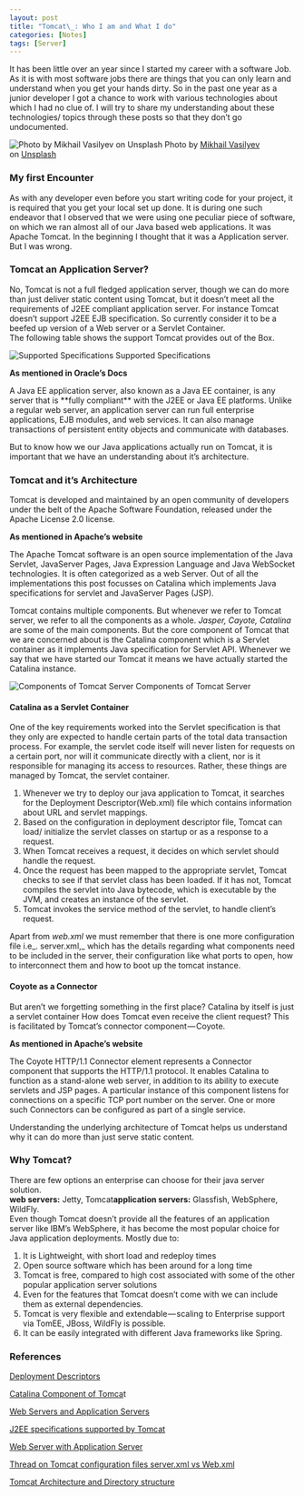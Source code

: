 ```yaml
---
layout: post
title: "Tomcat\_: Who I am and What I do"
categories: [Notes]
tags: [Server]
---
```


It has been little over an year since I started my career with a software Job. As it is with most software jobs there are things that you can only learn and understand when you get your hands dirty. So in the past one year as a junior developer I got a chance to work with various technologies about which I had no clue of. I will try to share my understanding about these technologies/ topics through these posts so that they don’t go undocumented.

![Photo by [Mikhail Vasilyev](https://unsplash.com/@miklevasilyev?utm_source=medium&utm_medium=referral) on [Unsplash](https://unsplash.com?utm_source=medium&utm_medium=referral)](https://cdn-images-1.medium.com/max/800/0*tIfitQgbitKSKybE)
Photo by [Mikhail Vasilyev](https://unsplash.com/@miklevasilyev?utm_source=medium&utm_medium=referral) on [Unsplash](https://unsplash.com?utm_source=medium&utm_medium=referral)

### **My first Encounter**

As with any developer even before you start writing code for your project, it is required that you get your local set up done. It is during one such endeavor that I observed that we were using one peculiar piece of software, on which we ran almost all of our Java based web applications. It was Apache Tomcat. In the beginning I thought that it was a Application server. But I was wrong.

### **Tomcat an Application Server?**

No, Tomcat is not a full fledged application server, though we can do more than just deliver static content using Tomcat, but it doesn’t meet all the requirements of J2EE compliant application server. For instance Tomcat doesn’t support J2EE EJB specification. So currently consider it to be a beefed up version of a Web server or a Servlet Container.  
The following table shows the support Tomcat provides out of the Box.

![Supported Specifications](https://cdn-images-1.medium.com/max/800/1*i-1Tu3ZABlYg4A4FYcl9Fw.png)
Supported Specifications

<div class="message">
<b>As mentioned in Oracle’s Docs</b>  
<p>A Java EE application server, also known as a Java EE container, is any server that is **fully compliant** with the J2EE or Java EE platforms. Unlike a regular web server, an application server can run full enterprise applications, EJB modules, and web services. It can also manage transactions of persistent entity objects and communicate with databases.</p>
</div>

But to know how we our Java applications actually run on Tomcat, it is important that we have an understanding about it’s architecture.

### **Tomcat and it’s Architecture**

Tomcat is developed and maintained by an open community of developers under the belt of the Apache Software Foundation, released under the Apache License 2.0 license.

<div class="message">
<b>As mentioned in Apache’s website</b>  
<p>The Apache Tomcat software is an open source implementation of the Java Servlet, JavaServer Pages, Java Expression Language and Java WebSocket technologies. It is often categorized as a web Server. Out of all the implementations this post focusses on Catalina which implements Java specifications for servlet and JavaServer Pages (JSP).</p>
</div>

Tomcat contains multiple components. But whenever we refer to Tomcat server, we refer to all the components as a whole. _Jasper, Cayote, Catalina_ are some of the main components. But the core component of Tomcat that we are concerned about is the Catalina component which is a Servlet container as it implements Java specification for Servlet API. Whenever we say that we have started our Tomcat it means we have actually started the Catalina instance.

![Components of Tomcat Server](https://cdn-images-1.medium.com/max/800/1*gjsyH_NXpQ7qG3HVEmZ4pA.png)
Components of Tomcat Server

#### **Catalina as a Servlet Container**

One of the key requirements worked into the Servlet specification is that they only are expected to handle certain parts of the total data transaction process. For example, the servlet code itself will never listen for requests on a certain port, nor will it communicate directly with a client, nor is it responsible for managing its access to resources. Rather, these things are managed by Tomcat, the servlet container.

1.  Whenever we try to deploy our java application to Tomcat, it searches for the Deployment Descriptor(Web.xml) file which contains information about URL and servlet mappings.
2.  Based on the configuration in deployment descriptor file, Tomcat can load/ initialize the servlet classes on startup or as a response to a request.
3.  When Tomcat receives a request, it decides on which servlet should handle the request.
4.  Once the request has been mapped to the appropriate servlet, Tomcat checks to see if that servlet class has been loaded. If it has not, Tomcat compiles the servlet into Java bytecode, which is executable by the JVM, and creates an instance of the servlet.
5.  Tomcat invokes the service method of the servlet, to handle client’s request.

Apart from _web.xml_ we must remember that there is one more configuration file i.e_. server.xml,_ which has the details regarding what components need to be included in the server, their configuration like what ports to open, how to interconnect them and how to boot up the tomcat instance.

#### Coyote as a Connector

But aren’t we forgetting something in the first place? Catalina by itself is just a servlet container How does Tomcat even receive the client request? This is facilitated by Tomcat’s connector component — Coyote.

<div class="message">
<b>As mentioned in Apache’s website</b>  
<p>The Coyote HTTP/1.1 Connector element represents a Connector component that supports the HTTP/1.1 protocol. It enables Catalina to function as a stand-alone web server, in addition to its ability to execute servlets and JSP pages. A particular instance of this component listens for connections on a specific TCP port number on the server. One or more such Connectors can be configured as part of a single service.</p>
</div>

Understanding the underlying architecture of Tomcat helps us understand why it can do more than just serve static content.

### **Why Tomcat?**

There are few options an enterprise can choose for their java server solution.  
**web servers:** Jetty, Tomcat**application servers:** Glassfish, WebSphere, WildFly.  
Even though Tomcat doesn’t provide all the features of an application server like IBM’s WebSphere, it has become the most popular choice for Java application deployments. Mostly due to:

1.  It is Lightweight, with short load and redeploy times
2.  Open source software which has been around for a long time
3.  Tomcat is free, compared to high cost associated with some of the other popular application server solutions
4.  Even for the features that Tomcat doesn’t come with we can include them as external dependencies.
5.  Tomcat is very flexible and extendable — scaling to Enterprise support via TomEE, JBoss, WildFly is possible.
6.  It can be easily integrated with different Java frameworks like Spring.

### **References**

[Deployment Descriptors](https://cloud.google.com/appengine/docs/standard/java/config/webxml)

[Catalina Component of Tomca](https://www.mulesoft.com/tcat/tomcat-catalina)t

[Web Servers and Application Servers](https://howtodoinjava.com/tomcat/a-birds-eye-view-on-how-web-servers-work/)

[J2EE specifications supported by Tomcat](https://tomcat.apache.org/whichversion.html)

[Web Server with Application Server](https://www.theserverside.com/feature/Understanding-How-the-Application-Servers-Web-Container-Works)

[Thread on Tomcat configuration files server.xml vs Web.xml](https://coderanch.com/t/612586/application-servers/Difference-server-xml-context-xml)

[Tomcat Architecture and Directory structure](https://www.ntu.edu.sg/home/ehchua/programming/howto/Tomcat_More.html)